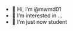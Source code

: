 - 👋 Hi, I’m @mwmd01
- 👀 I’m interested in ...
- 🌲 I'm just now student

<!---
mwmd01/mwmd01 is a ✨ special ✨ repository because its `README.md` (this file) appears on your GitHub profile.
You can click the Preview link to take a look at your changes.
--->
